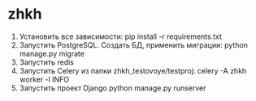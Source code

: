 # zhkh
1. Установить все зависимости: pip install -r requirements.txt
2. Запустить PostgreSQL. Создать БД, применить миграции: python manage.py migrate
3. Запустить redis
4. Запустить Celery из папки zhkh_testovoye/testproj: celery -A zhkh worker -l INFO 
5. Запустить проект Django python manage.py runserver
